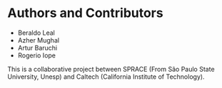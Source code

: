 # Authors and Contributors

 * Beraldo Leal <beraldo AT ncc DOT unesp DOT br>
 * Azher Mughal <azher AT caltech DOT edu>
 * Artur Baruchi <abaruchi AT ncc DOT unesp DOT br>
 * Rogerio Iope <rogerio AT ncc DOT unesp DOT br>

This is a collaborative project between SPRACE (From São Paulo State University,
Unesp) and Caltech (California Institute of Technology).
